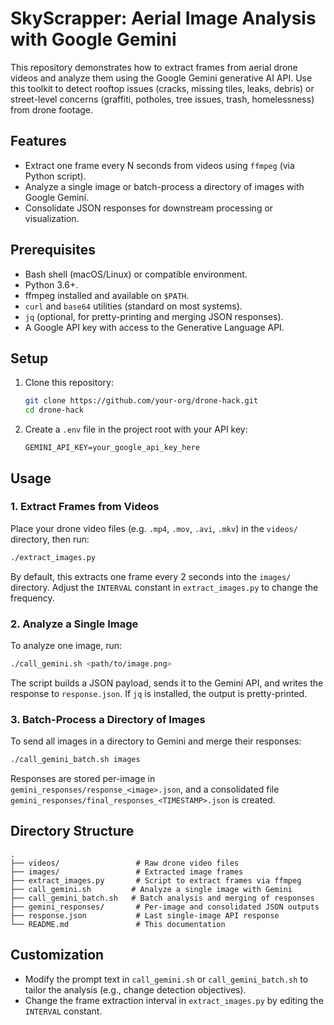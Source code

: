 # SkyScrapper: Aerial Image Analysis with Google Gemini

This repository demonstrates how to extract frames from aerial drone videos and analyze them using the Google Gemini generative AI API. Use this toolkit to detect rooftop issues (cracks, missing tiles, leaks, debris) or street-level concerns (graffiti, potholes, tree issues, trash, homelessness) from drone footage.

## Features
- Extract one frame every N seconds from videos using `ffmpeg` (via Python script).
- Analyze a single image or batch-process a directory of images with Google Gemini.
- Consolidate JSON responses for downstream processing or visualization.

## Prerequisites
- Bash shell (macOS/Linux) or compatible environment.
- Python 3.6+.
- ffmpeg installed and available on `$PATH`.
- `curl` and `base64` utilities (standard on most systems).
- `jq` (optional, for pretty-printing and merging JSON responses).
- A Google API key with access to the Generative Language API.

## Setup
1. Clone this repository:
   ```bash
   git clone https://github.com/your-org/drone-hack.git
   cd drone-hack
   ```
2. Create a `.env` file in the project root with your API key:
   ```dotenv
   GEMINI_API_KEY=your_google_api_key_here
   ```

## Usage

### 1. Extract Frames from Videos
Place your drone video files (e.g. `.mp4`, `.mov`, `.avi`, `.mkv`) in the `videos/` directory, then run:
```bash
./extract_images.py
```
By default, this extracts one frame every 2 seconds into the `images/` directory. Adjust the `INTERVAL` constant in `extract_images.py` to change the frequency.

### 2. Analyze a Single Image
To analyze one image, run:
```bash
./call_gemini.sh <path/to/image.png>
```
The script builds a JSON payload, sends it to the Gemini API, and writes the response to `response.json`. If `jq` is installed, the output is pretty-printed.

### 3. Batch-Process a Directory of Images
To send all images in a directory to Gemini and merge their responses:
```bash
./call_gemini_batch.sh images
```
Responses are stored per-image in `gemini_responses/response_<image>.json`, and a consolidated file `gemini_responses/final_responses_<TIMESTAMP>.json` is created.

## Directory Structure
```
.
├── videos/                 # Raw drone video files
├── images/                 # Extracted image frames
├── extract_images.py       # Script to extract frames via ffmpeg
├── call_gemini.sh         # Analyze a single image with Gemini
├── call_gemini_batch.sh   # Batch analysis and merging of responses
├── gemini_responses/       # Per-image and consolidated JSON outputs
├── response.json           # Last single-image API response
└── README.md               # This documentation
```

## Customization
- Modify the prompt text in `call_gemini.sh` or `call_gemini_batch.sh` to tailor the analysis (e.g., change detection objectives).
- Change the frame extraction interval in `extract_images.py` by editing the `INTERVAL` constant.

